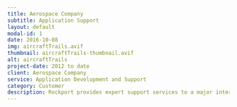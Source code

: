 ```yaml
---
title: Aerospace Company
subtitle: Application Support
layout: default
modal-id: 1
date: 2016-10-08
img: aircraftTrails.avif
thumbnail: aircraftTrails-thumbnail.avif
alt: aircraftTrails
project-date: 2012 to date
client: Aerospace Company
service: Application Development and Support
category: Customer
description: Rockport provides expert support services to a major international aerospace company for its aircraft simulator development effort. The financial model uses detailed project and costing information to allocate revenues and costs associated with the simulator development to its airline customers.
---
```

